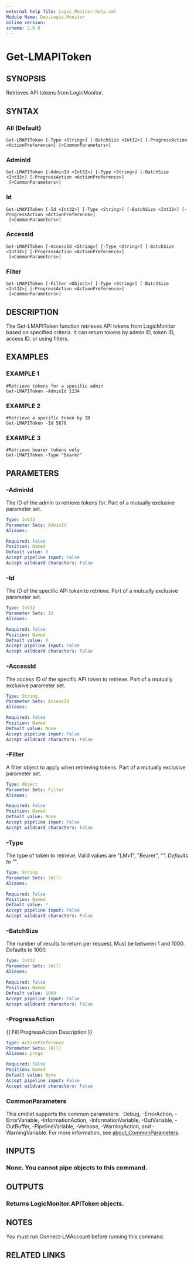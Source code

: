 ```yaml
---
external help file: Logic.Monitor-help.xml
Module Name: Dev.Logic.Monitor
online version:
schema: 2.0.0
---
```


# Get-LMAPIToken

## SYNOPSIS
Retrieves API tokens from LogicMonitor.

## SYNTAX

### All (Default)
```
Get-LMAPIToken [-Type <String>] [-BatchSize <Int32>] [-ProgressAction <ActionPreference>] [<CommonParameters>]
```

### AdminId
```
Get-LMAPIToken [-AdminId <Int32>] [-Type <String>] [-BatchSize <Int32>] [-ProgressAction <ActionPreference>]
 [<CommonParameters>]
```

### Id
```
Get-LMAPIToken [-Id <Int32>] [-Type <String>] [-BatchSize <Int32>] [-ProgressAction <ActionPreference>]
 [<CommonParameters>]
```

### AccessId
```
Get-LMAPIToken [-AccessId <String>] [-Type <String>] [-BatchSize <Int32>] [-ProgressAction <ActionPreference>]
 [<CommonParameters>]
```

### Filter
```
Get-LMAPIToken [-Filter <Object>] [-Type <String>] [-BatchSize <Int32>] [-ProgressAction <ActionPreference>]
 [<CommonParameters>]
```

## DESCRIPTION
The Get-LMAPIToken function retrieves API tokens from LogicMonitor based on specified criteria.
It can return tokens by admin ID, token ID, access ID, or using filters.

## EXAMPLES

### EXAMPLE 1
```
#Retrieve tokens for a specific admin
Get-LMAPIToken -AdminId 1234
```

### EXAMPLE 2
```
#Retrieve a specific token by ID
Get-LMAPIToken -Id 5678
```

### EXAMPLE 3
```
#Retrieve bearer tokens only
Get-LMAPIToken -Type "Bearer"
```

## PARAMETERS

### -AdminId
The ID of the admin to retrieve tokens for.
Part of a mutually exclusive parameter set.

```yaml
Type: Int32
Parameter Sets: AdminId
Aliases:

Required: False
Position: Named
Default value: 0
Accept pipeline input: False
Accept wildcard characters: False
```

### -Id
The ID of the specific API token to retrieve.
Part of a mutually exclusive parameter set.

```yaml
Type: Int32
Parameter Sets: Id
Aliases:

Required: False
Position: Named
Default value: 0
Accept pipeline input: False
Accept wildcard characters: False
```

### -AccessId
The access ID of the specific API token to retrieve.
Part of a mutually exclusive parameter set.

```yaml
Type: String
Parameter Sets: AccessId
Aliases:

Required: False
Position: Named
Default value: None
Accept pipeline input: False
Accept wildcard characters: False
```

### -Filter
A filter object to apply when retrieving tokens.
Part of a mutually exclusive parameter set.

```yaml
Type: Object
Parameter Sets: Filter
Aliases:

Required: False
Position: Named
Default value: None
Accept pipeline input: False
Accept wildcard characters: False
```

### -Type
The type of token to retrieve.
Valid values are "LMv1", "Bearer", "*".
Defaults to "*".

```yaml
Type: String
Parameter Sets: (All)
Aliases:

Required: False
Position: Named
Default value: *
Accept pipeline input: False
Accept wildcard characters: False
```

### -BatchSize
The number of results to return per request.
Must be between 1 and 1000.
Defaults to 1000.

```yaml
Type: Int32
Parameter Sets: (All)
Aliases:

Required: False
Position: Named
Default value: 1000
Accept pipeline input: False
Accept wildcard characters: False
```

### -ProgressAction
{{ Fill ProgressAction Description }}

```yaml
Type: ActionPreference
Parameter Sets: (All)
Aliases: proga

Required: False
Position: Named
Default value: None
Accept pipeline input: False
Accept wildcard characters: False
```

### CommonParameters
This cmdlet supports the common parameters: -Debug, -ErrorAction, -ErrorVariable, -InformationAction, -InformationVariable, -OutVariable, -OutBuffer, -PipelineVariable, -Verbose, -WarningAction, and -WarningVariable. For more information, see [about_CommonParameters](http://go.microsoft.com/fwlink/?LinkID=113216).

## INPUTS

### None. You cannot pipe objects to this command.
## OUTPUTS

### Returns LogicMonitor.APIToken objects.
## NOTES
You must run Connect-LMAccount before running this command.

## RELATED LINKS
